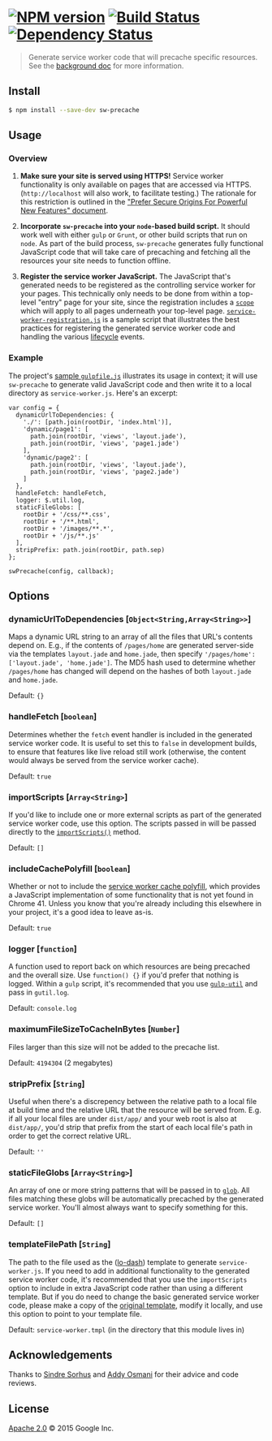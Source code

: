 #  [![NPM version][npm-image]][npm-url] [![Build Status][travis-image]][travis-url] [![Dependency Status][daviddm-url]][daviddm-image]

> Generate service worker code that will precache specific resources.
See the [background doc](background.md) for more information.


## Install

```sh
$ npm install --save-dev sw-precache
```


## Usage

### Overview

1. **Make sure your site is served using HTTPS!**
Service worker functionality is only available on pages that are accessed via HTTPS.
(`http://localhost` will also work, to facilitate testing.) The rationale for this restriction is
outlined in the
["Prefer Secure Origins For Powerful New Features" document](http://www.chromium.org/Home/chromium-security/prefer-secure-origins-for-powerful-new-features).

2. **Incorporate `sw-precache` into your `node`-based build script.**
It should work well with either `gulp` or `Grunt`, or other build scripts that run on `node`.
As part of the build process, `sw-precache` generates fully functional JavaScript code that will
take care of precaching and fetching all the resources your site needs to function offline.

3. **Register the service worker JavaScript.**
The JavaScript that's generated needs to be registered as the controlling service worker for your
pages. This technically only needs to be done from within a top-level "entry" page for your site,
since the registration includes a
[`scope`](https://slightlyoff.github.io/ServiceWorker/spec/service_worker/index.html#service-worker-registration-scope)
which will apply to all pages underneath your top-level page.
[`service-worker-registration.js`](https://github.com/jeffposnick/sw-precache/blob/master/demo/app/js/service-worker-registration.js)
is a sample script that illustrates the best practices for registering the generated service worker
code and handling the various
[lifecycle](https://slightlyoff.github.io/ServiceWorker/spec/service_worker/index.html#service-worker-state.1) events.

### Example

The project's [sample `gulpfile.js`](https://github.com/jeffposnick/sw-precache/blob/master/demo/gulpfile.js)
illustrates its usage in context; it will use `sw-precache` to generate valid JavaScript code and
then write it to a local directory as `service-worker.js`. Here's an excerpt:

    var config = {
      dynamicUrlToDependencies: {
        './': [path.join(rootDir, 'index.html')],
        'dynamic/page1': [
          path.join(rootDir, 'views', 'layout.jade'),
          path.join(rootDir, 'views', 'page1.jade')
        ],
        'dynamic/page2': [
          path.join(rootDir, 'views', 'layout.jade'),
          path.join(rootDir, 'views', 'page2.jade')
        ]
      },
      handleFetch: handleFetch,
      logger: $.util.log,
      staticFileGlobs: [
        rootDir + '/css/**.css',
        rootDir + '/**.html',
        rootDir + '/images/**.*',
        rootDir + '/js/**.js'
      ],
      stripPrefix: path.join(rootDir, path.sep)
    };

    swPrecache(config, callback);


## Options

### dynamicUrlToDependencies [`Object<String,Array<String>>`]
Maps a dynamic URL string to an array of all the files that URL's contents depend on.
E.g., if the contents of `/pages/home` are generated server-side via the templates `layout.jade` and
`home.jade`, then specify `'/pages/home': ['layout.jade', 'home.jade']`. The MD5 hash used to
determine whether `/pages/home` has changed will depend on the hashes of both
`layout.jade` and `home.jade`.

Default: `{}`

### handleFetch [`boolean`]
Determines whether the `fetch` event handler is included in the generated service worker code.
It is useful to set this to `false` in development builds, to ensure that features like live reload
still work (otherwise, the content would always be served from the service worker cache).

Default: `true`

### importScripts [`Array<String>`]
If you'd like to include one or more external scripts as part of the generated service worker code,
use this option. The scripts passed in will be passed directly to the
[`importScripts()`](https://developer.mozilla.org/en-US/docs/Web/API/Web_Workers_API/basic_usage#Importing_scripts_and_libraries)
method.

Default: `[]`

### includeCachePolyfill [`boolean`]
Whether or not to include the
[service worker cache polyfill](https://github.com/coonsta/cache-polyfill/blob/master/dist/serviceworker-cache-polyfill.js), which provides a JavaScript
implementation of some functionality that is not yet found in Chrome 41.
Unless you know that you're already including this elsewhere in your project, it's a good idea to
leave as-is.

Default: `true`

### logger [`function`]
A function used to report back on which resources are being precached and the overall size.
Use `function() {}` if you'd prefer that nothing is logged.
Within a `gulp` script, it's recommended that you use
[`gulp-util`](https://github.com/gulpjs/gulp-util) and pass in `gutil.log`.

Default: `console.log`

### maximumFileSizeToCacheInBytes [`Number`]
Files larger than this size will not be added to the precache list.

Default: `4194304` (2 megabytes)

### stripPrefix [`String`]
Useful when there's a discrepency between the relative path to a local file at build time and the
relative URL that the resource will be served from.
E.g. if all your local files are under `dist/app/` and your web root is also at `dist/app/`, you'd
strip that prefix from the start of each local file's path in order to get the correct relative URL.

Default: `''`

### staticFileGlobs [`Array<String>`]
An array of one or more string patterns that will be passed in to
[`glob`](https://github.com/isaacs/node-glob).
All files matching these globs will be automatically precached by the generated service worker.
You'll almost always want to specify something for this.

Default: `[]`

### templateFilePath [`String`]
The path to the file used as the ([lo-dash](https://lodash.com/docs#template)) template to generate
`service-worker.js`.
If you need to add in additional functionality to the generated service worker code, it's
recommended that you use the `importScripts` option to include in extra JavaScript code rather than
using a different template.
But if you do need to change the basic generated service worker code, please make a copy of the
[original template](https://github.com/jeffposnick/sw-precache/blob/master/service-worker.tmpl),
modify it locally, and use this option to point to your template file.

Default: `service-worker.tmpl` (in the directory that this module lives in)


## Acknowledgements

Thanks to [Sindre Sorhus](https://github.com/sindresorhus) and
[Addy Osmani](https://github.com/addyosmani) for their advice and code reviews.


## License

[Apache 2.0](https://github.com/jeffposnick/sw-precache/blob/master/LICENSE) © 2015 Google Inc.

[npm-url]: https://npmjs.org/package/sw-precache
[npm-image]: https://badge.fury.io/js/sw-precache.svg
[travis-url]: https://travis-ci.org/jeffposnick/sw-precache
[travis-image]: https://travis-ci.org/jeffposnick/sw-precache.svg?branch=master
[daviddm-url]: https://david-dm.org/jeffposnick/sw-precache.svg?theme=shields.io
[daviddm-image]: https://david-dm.org/jeffposnick/sw-precache
